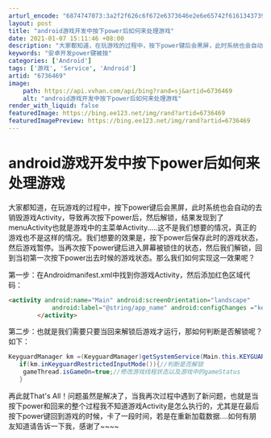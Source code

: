 ```yaml
---
arturl_encode: "6874747073:3a2f2f626c6f672e6373646e2e6e65742f6161343739303133:392f61727469636c652f64657461696c732f36373336343639"
layout: post
title: "android游戏开发中按下power后如何来处理游戏"
date: 2021-01-07 15:11:46 +08:00
description: "大家都知道，在玩游戏的过程中，按下power键后会黑屏，此时系统也会自动的去销毁游戏Activity"
keywords: "安卓开发power键被按"
categories: ['Android']
tags: ['游戏', 'Service', 'Android']
artid: "6736469"
image:
    path: https://api.vvhan.com/api/bing?rand=sj&artid=6736469
    alt: "android游戏开发中按下power后如何来处理游戏"
render_with_liquid: false
featuredImage: https://bing.ee123.net/img/rand?artid=6736469
featuredImagePreview: https://bing.ee123.net/img/rand?artid=6736469
---
```


# android游戏开发中按下power后如何来处理游戏

大家都知道，在玩游戏的过程中，按下power键后会黑屏，此时系统也会自动的去销毁游戏Activity，导致再次按下power后，然后解锁，结果发现到了menuActivity也就是游戏中的主菜单Activity.....这不是我们想要的情况，真正的游戏也不是这样的情况。我们想要的效果是，按下power后保存此时的游戏状态，然后游戏暂停。当再次按下power键后进入屏幕被锁住的状态，然后我们解锁，回到当初第一次按下power出去时候的游戏状态。那么我们如何实现这一效果呢？

第一步：在Androidmanifest.xml中找到你游戏Activity，然后添加红色区域代码：

```html
<activity android:name="Main" android:screenOrientation="landscape"
			android:label="@string/app_name" android:configChanges ="keyboardHidden|orientation">
		</activity>
```

第二步：也就是我们需要只要当回来解锁后游戏才运行，那如何判断是否解锁呢？如下：

```java
KeyguardManager km =(KeyguardManager)getSystemService(Main.this.KEYGUARD_SERVICE);
   if(km.inKeyguardRestrictedInputMode()){//判断是否解锁
    gameThread.isGameOn=true;//修改游戏线程状态以及游戏中的gameStatus
   }

```

再此就That's All！问题虽然是解决了，当我再次过程中遇到了新问题，也就是当按下power和回来的整个过程我不知道游戏Activity是怎么执行的，尤其是在最后按下power键回到游戏的时候，卡了一段时间，若是在重新加载数据....如何有朋友知道请告诉一下我，感谢了~~~~